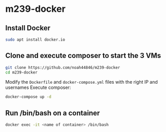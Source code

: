 # m239-docker

## Install Docker

```bash
sudo apt install docker.io
```

## Clone and execute composer to start the 3 VMs

```bash
git clone https://github.com/noah44846/m239-docker
cd m239-docker
```

Modify the `Dockerfile` and `docker-compose.yml` files with the right IP and usernames
Execute composer:

```bash
docker-compose up -d
```

## Run /bin/bash on a container

```bash
docker exec -it <name of container> /bin/bash
```
